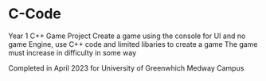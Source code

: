 # C-Code
Year 1 C++ Game Project 
Create a game using the console for UI and no game Engine, use C++ code and limited libaries to create a game
The game must increase in difficulty in some way 

Completed in April 2023 for University of Greenwhich Medway Campus
